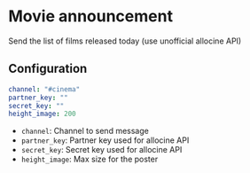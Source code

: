 # Movie announcement

Send the list of films released today (use unofficial allocine API)

## Configuration

```yaml
channel: "#cinema"
partner_key: ""
secret_key: ""
height_image: 200
```

* `channel`: Channel to send message 
* `partner_key`: Partner key used for allocine API 
* `secret_key`: Secret key used for allocine API 
* `height_image`: Max size for the poster 
